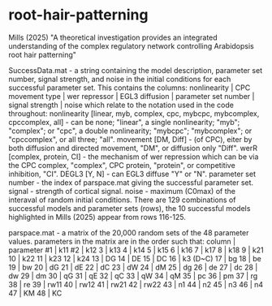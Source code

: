 # root-hair-patterning
Mills (2025) "A theoretical investigation provides an integrated understanding of the complex regulatory network controlling Arabidopsis root hair patterning"

SuccessData.mat - a string containing the model description, parameter set number, signal strength, and noise in the initial conditions for each successful parameter set. This contains the columns:
nonlinearity | CPC movement type | wer repressor | EGL3 diffusion | parameter set number | signal strength | noise
which relate to the notation used in the code throughout:
nonlinearity [linear, myb, complex, cpc, mybcpc, mybcomplex, cpccomplex, all] - can be none; "linear", a single nonlinearity; "myb"; "complex"; or "cpc", a double nonlinearity; "mybcpc"; "mybcomplex"; or "cpccomplex", or all three; "all".
movement [DM, Diff] - (of CPC), eiter by both diffusion and directed movement, "DM", or diffusion only "Diff".
werR [complex, protein, CI] - the mechanism of wer repression which can be via the CPC complex, "complex", CPC protein, "protein", or competitive inhibition, "CI".
DEGL3 [Y, N] - can EGL3 diffuse "Y" or "N".
parameter set number - the index of parspace.mat giving the successful parameter set.
signal - strength of cortical signal.
noise - maximum (C0max) of the interaval of random initial conditions.
There are 129 combinations of successful models and parameter sets (rows), the 10 successful models highlighted in Mills (2025) appear from rows 116-125.

parspace.mat - a matrix of the 20,000 random sets of the 48 parameter values. 
parameters in the matrix are in the order such that:
column | parameter
#1      | k11
#2      | k12
3      | k13
4      | k14
5      | k15
6      | k16
7      | k17
8      | k18
9      | k21
10     | k22
11     | k23
12     | k24
13     | DG
14     | DE
15     | DC
16     | k3 (D~C)
17     | bg
18     | be
19     | bw
20     | dG
21     | dE
22     | dC
23     | dW
24     | dM
25     | dg
26     | de
27     | dc
28     | dw
29     | dm
30     | qG
31     | qE
32     | qC
33     | qW
34     | qM
35     | pc
36     | pm
37     | rg
38     | re
39     | rw11
40     | rw12
41     | rw21
42     | rw22
43     | n1
44     | n2
45     | n3
46     | n4
47     | KM
48     | KC
